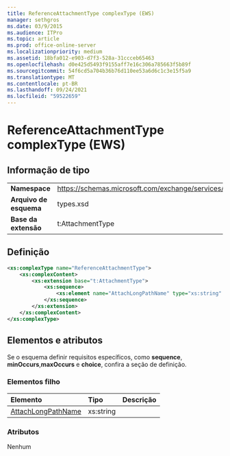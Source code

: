 ```yaml
---
title: ReferenceAttachmentType complexType (EWS)
manager: sethgros
ms.date: 03/9/2015
ms.audience: ITPro
ms.topic: article
ms.prod: office-online-server
ms.localizationpriority: medium
ms.assetid: 18bfa012-e903-d7f3-528a-31ccceb65463
ms.openlocfilehash: d0e425d5493f9155aff7e16c306a785663f5b89f
ms.sourcegitcommit: 54f6cd5a704b36b76d110ee53a6d6c1c3e15f5a9
ms.translationtype: MT
ms.contentlocale: pt-BR
ms.lasthandoff: 09/24/2021
ms.locfileid: "59522659"
---
```

# <a name="referenceattachmenttype-complextype-ews"></a>ReferenceAttachmentType complexType (EWS)

## <a name="type-information"></a>Informação de tipo

|||
|:-----|:-----|
|**Namespace** <br/> |https://schemas.microsoft.com/exchange/services/2006/types  <br/> |
|**Arquivo de esquema** <br/> |types.xsd  <br/> |
|**Base da extensão** <br/> |t:AttachmentType  <br/> |
   
## <a name="definition"></a>Definição

```XML
<xs:complexType name="ReferenceAttachmentType">
    <xs:complexContent>
        <xs:extension base="t:AttachmentType">
            <xs:sequence>
                <xs:element name="AttachLongPathName" type="xs:string" maxOccurs="1" minOccurs="0"></xs:element>
            </xs:sequence>
        </xs:extension>
    </xs:complexContent>
</xs:complexType>

```

## <a name="elements-and-attributes"></a>Elementos e atributos

Se o esquema definir requisitos específicos, como **sequence**, **minOccurs**,**maxOccurs** e **choice**, confira a seção de definição. 
  
### <a name="child-elements"></a>Elementos filho

|**Elemento**|**Tipo**|**Descrição**|
|:-----|:-----|:-----|
|[AttachLongPathName](attachlongpathname.md) <br/> |xs:string  <br/> ||
   
### <a name="attributes"></a>Atributos

Nenhum
  

